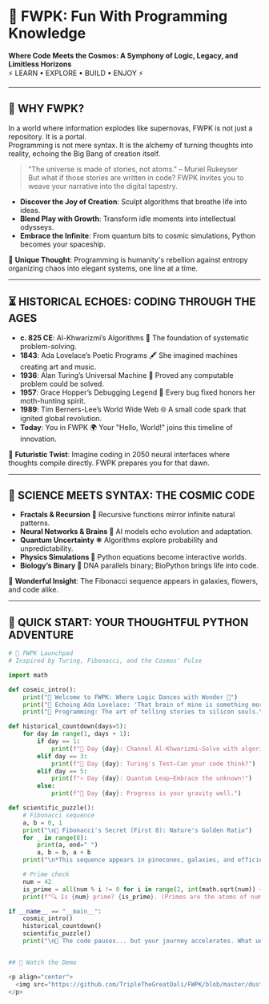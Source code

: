 # 🌌 FWPK: Fun With Programming Knowledge  

**Where Code Meets the Cosmos: A Symphony of Logic, Legacy, and Limitless Horizons**  
⚡ LEARN • EXPLORE • BUILD • ENJOY ⚡  

---

## 🚀 WHY FWPK?  
In a world where information explodes like supernovas, FWPK is not just a repository. It is a portal.  
Programming is not mere syntax. It is the alchemy of turning thoughts into reality, echoing the Big Bang of creation itself.  

> "The universe is made of stories, not atoms." – Muriel Rukeyser  
But what if those stories are written in code? FWPK invites you to weave your narrative into the digital tapestry.  

- **Discover the Joy of Creation**: Sculpt algorithms that breathe life into ideas.  
- **Blend Play with Growth**: Transform idle moments into intellectual odysseys.  
- **Embrace the Infinite**: From quantum bits to cosmic simulations, Python becomes your spaceship.  

🌟 **Unique Thought**: Programming is humanity's rebellion against entropy organizing chaos into elegant systems, one line at a time.  

---

## ⏳ HISTORICAL ECHOES: CODING THROUGH THE AGES  

- **c. 825 CE**: Al-Khwarizmi’s Algorithms 📜 The foundation of systematic problem-solving.  
- **1843**: Ada Lovelace’s Poetic Programs 🖋️ She imagined machines creating art and music.  
- **1936**: Alan Turing’s Universal Machine 🤖 Proved any computable problem could be solved.  
- **1957**: Grace Hopper’s Debugging Legend 🦋 Every bug fixed honors her moth-hunting spirit.  
- **1989**: Tim Berners-Lee’s World Wide Web 🌐 A small code spark that ignited global revolution.  
- **Today**: You in FWPK 🌍 Your "Hello, World!" joins this timeline of innovation.  

🔮 **Futuristic Twist**: Imagine coding in 2050 neural interfaces where thoughts compile directly. FWPK prepares you for that dawn.  

---

## 🔬 SCIENCE MEETS SYNTAX: THE COSMIC CODE  

- **Fractals & Recursion 🌿** Recursive functions mirror infinite natural patterns.  
- **Neural Networks & Brains 🧠** AI models echo evolution and adaptation.  
- **Quantum Uncertainty ⚛️** Algorithms explore probability and unpredictability.  
- **Physics Simulations 🚀** Python equations become interactive worlds.  
- **Biology’s Binary 🧬** DNA parallels binary; BioPython brings life into code.  

🌌 **Wonderful Insight**: The Fibonacci sequence appears in galaxies, flowers, and code alike.  

---

## 🧩 QUICK START: YOUR THOUGHTFUL PYTHON ADVENTURE  

```python
# 🌌 FWPK Launchpad
# Inspired by Turing, Fibonacci, and the Cosmos' Pulse

import math

def cosmic_intro():
    print("🌌 Welcome to FWPK: Where Logic Dances with Wonder 🚀")
    print("🔭 Echoing Ada Lovelace: 'That brain of mine is something more than merely mortal.'")
    print("🎲 Programming: The art of telling stories to silicon souls.\n")

def historical_countdown(days=5):
    for day in range(1, days + 1):
        if day == 1:
            print(f"📜 Day {day}: Channel Al-Khwarizmi—Solve with algorithms!")
        elif day == 3:
            print(f"🤖 Day {day}: Turing's Test—Can your code think?")
        elif day == 5:
            print(f"⚛️ Day {day}: Quantum Leap—Embrace the unknown!")
        else:
            print(f"🚀 Day {day}: Progress is your gravity well.")

def scientific_puzzle():
    # Fibonacci sequence
    a, b = 0, 1
    print("\n🧬 Fibonacci's Secret (First 8): Nature's Golden Ratio")
    for _ in range(8):
        print(a, end=" ")
        a, b = b, a + b
    print("\n*This sequence appears in pinecones, galaxies, and efficient algorithms!*")

    # Prime check
    num = 42
    is_prime = all(num % i != 0 for i in range(2, int(math.sqrt(num)) + 1))
    print(f"🔍 Is {num} prime? {is_prime}. (Primes are the atoms of numbers.)")

if __name__ == "__main__":
    cosmic_intro()
    historical_countdown()
    scientific_puzzle()
    print("\n🔮 The code pauses... but your journey accelerates. What universe will you build?")


## 🎥 Watch the Demo

<p align="center">
  <img src="https://github.com/TripleTheGreatDali/FWPK/blob/master/dust/demo.gif?raw=true" width="600"/>
</p>
